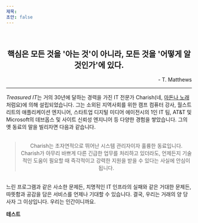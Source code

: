 ```yaml
---
제목:
초안: false
---
```


<br />
<div align="center"><h2>핵심은 모든 것을 '아는 것'이 아니라, 모든 것을 '어떻게 알 것인가'에 있다.</h2></div>
<div align="right">- T. Matthews</div>
<hr />
<i>Treasured IT</i>는 거의 30년에 달하는 경력을 가진 IT 전문가 Charish(네, <a href="https://www.youtube.com/watch?v=8q2WS6ahCnY" target="_blank">마돈나 노래</a>처럼요)에 의해 설립되었습니다. 그는 소외된 지역사회를 위한 캠프 컴퓨터 강사, 월스트리트의 애플리케이션 엔지니어, 스타트업 디지털 미디어 에이전시의 1인 IT 팀, AT&T 및 Microsoft의 데브옵스 및 사이트 신뢰성 엔지니어 등 다양한 경험을 쌓았습니다. 그의 옛 동료의 말을 빌리자면 다음과 같습니다.
<br />
<br />
<div align="center">

> <div align='center'>Charish는 초자연적으로 뛰어난 시스템 관리자이자 훌륭한 동료입니다. Charish가 아무리 바쁘게 다른 긴급한 업무를 처리하고 있더라도, 언제든지 기술적인 도움이 필요할 때 즉각적이고 강력한 지원을 받을 수 있다는 사실에 안심이 됩니다.</div>

</div>
<br />
느린 프로그램과 같은 사소한 문제든, 치명적인 IT 인프라의 실패와 같은 거대한 문제든, 따뜻함과 공감을 담은 서비스를 언제나 기대할 수 있습니다. 결국, 우리는 거래의 양 당사자 그 이상입니다. 우리는 인간이니까요.
<!-- <br />
<br />
<div style="font-size: 20pt; font-weight: bold" id="faq">자주 묻는 질문</sup></div>
용어
: 정의 -->


**테스트**